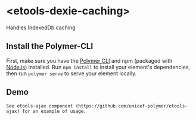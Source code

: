 # \<etools-dexie-caching\>

Handles IndexedDb caching

## Install the Polymer-CLI

First, make sure you have the [Polymer CLI](https://www.npmjs.com/package/polymer-cli) and npm (packaged with [Node.js](https://nodejs.org)) installed. Run `npm install` to install your element's dependencies, then run `polymer serve` to serve your element locally.

## Demo

```
See etools-ajax component (https://github.com/unicef-polymer/etools-ajax) for an example of usage.
```


